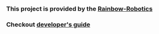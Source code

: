 ### This project is provided by the [Rainbow-Robotics](https://rainbow-robotics.com/)

### Checkout [developer's guide](https://rainbowrobotics.github.io/RBQ/software/developers-guide.html)
